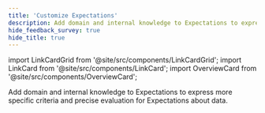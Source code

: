 ```yaml
---
title: 'Customize Expectations'
description: Add domain and internal knowledge to Expectations to express more specific criteria and precise evaluation for Expectations about data.
hide_feedback_survey: true
hide_title: true
---
```


import LinkCardGrid from '@site/src/components/LinkCardGrid';
import LinkCard from '@site/src/components/LinkCard';
import OverviewCard from '@site/src/components/OverviewCard';

<OverviewCard title={frontMatter.title}>
  Add domain and internal knowledge to Expectations to express more specific criteria and precise evaluation for Expectations about data. 
</OverviewCard>

<LinkCardGrid>
  <LinkCard 
    topIcon 
    label="Restrict an Expectation with row conditions"
    description="Use `row_conditions` to restrict the data an Expectation evaluates"
    to="/core/customize_expectations/expectation_row_conditions" 
    icon="/img/expectation_icon.svg" 
  />
  <LinkCard 
      topIcon 
      label="Define a custom Expectation class"
      description="Define an Expectation class with additional notes and default attributes by subclassing an existing Expectation."
      to="/core/customize_expectations/define_a_custom_expectation_class" 
      icon="/img/expectation_icon.svg" 
  />
  <LinkCard 
      topIcon 
      label="Use SQL to define a custom Expectation"
      description="Create an Expectation that operates by evaluating the results of a customized SQL query."
      to="/core/customize_expectations/use_sql_to_define_a_custom_expectation" 
      icon="/img/expectation_icon.svg" 
    /> 
</LinkCardGrid>
